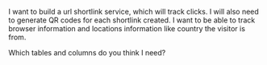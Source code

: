 I want to build a url shortlink service, which will track clicks. I will also need to generate QR codes for each shortlink created. I want to be able to track browser information and locations information like country the visitor is from.

Which tables and columns do you think I need?